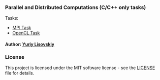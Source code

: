 ### Parallel and Distributed Computations (C/C++ only tasks)

Tasks:
* [MPI Task](mpi)
* [OpenCL Task](opencl)

#### Author: [Yuriy Lisovskiy](https://github.com/YuriyLisovskiy)

### License
This project is licensed under the MIT software license - see the [LICENSE](LICENSE) file for details.
